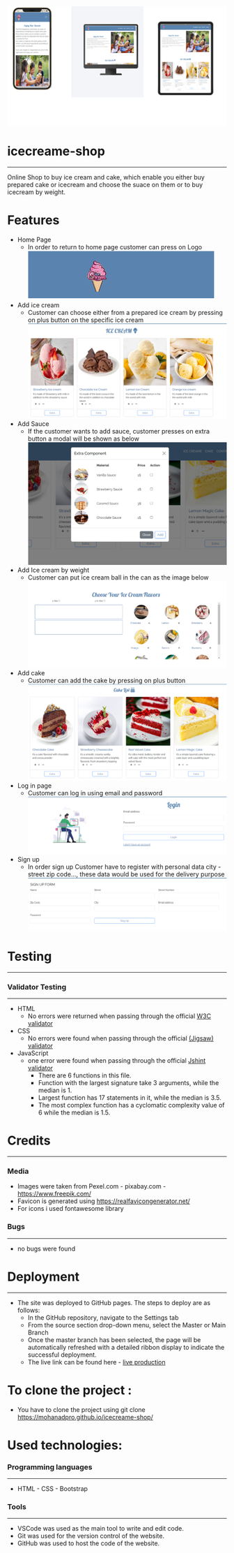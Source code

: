 ![Website on different pages](assets/images/site-on-different-pages.png)
# icecreame-shop
---
Online Shop to buy ice cream and cake, which enable you either buy prepared cake or icecream and choose the suace on them or to buy icecream by weight.

# Features
* Home Page
    * In order to return to home page customer can press on Logo            
![](assets/images/logo-reamdme.png)
* Add ice cream
    * Customer can choose either from a prepared ice cream by pressing on plus button on the specific ice cream
![](assets/images/buy-ice-cream.png)
* Add Sauce
    * If the customer wants to add sauce, customer presses on extra button a modal will be shown as below
![](assets/images/extra-sauce.png)
* Add Ice cream by weight
    * Customer can put ice cream ball in the can as the image below
![](assets/images/buy-ice-cream-per-weight.png)
* Add cake
    * Customer can add the cake by pressing on plus button              
![](assets/images/buy-cake.png)
* Log in page
    *  Customer can log in using email and password                 
![](assets/images/login-reamdme.png)
* Sign up
    *  In order sign up Customer have to register with personal data city - street zip code..., these data would be used for the delivery purpose
![](assets/images/sign-up-readme.png)


# Testing
---
### Validator Testing
---
* HTML
    * No errors were returned when passing through the official [W3C validator](https://validator.w3.org/#validate_by_input)
* CSS
    * No errors were found when passing through the official [(Jigsaw) validator](https://jigsaw.w3.org/css-validator/#validate_by_input)
* JavaScript
    * one error were found when passing through the official [Jshint validator](https://jshint.com/)
        * There are 6 functions in this file.
        * Function with the largest signature take 3 arguments, while the median is 1.
        * Largest function has 17 statements in it, while the median is 3.5.
        * The most complex function has a cyclomatic complexity value of 6 while the median is 1.5.

# Credits 
---
### Media
* Images were taken from Pexel.com - pixabay.com - https://www.freepik.com/
* Favicon is generated using https://realfavicongenerator.net/
* For icons i used fontawesome library

### Bugs
---
* no bugs were found

# Deployment
---
* The site was deployed to GitHub pages. The steps to deploy are as follows:
    * In the GitHub repository, navigate to the Settings tab
    * From the source section drop-down menu, select the Master or Main Branch
    * Once the master branch has been selected, the page will be automatically refreshed with a detailed ribbon display to indicate the successful deployment.
    * The live link can be found here - [live production](https://mohanadpro.github.io/icecreame-shop/)

# To clone the project :
* You have to clone the project using git clone https://mohanadpro.github.io/icecreame-shop/

# Used technologies:  
### Programming languages 
---
*  HTML - CSS - Bootstrap
### Tools
---
* VSCode was used as the main tool to write and edit code.
* Git was used for the version control of the website.
* GitHub was used to host the code of the website.

